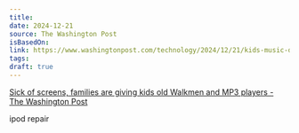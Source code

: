 ```yaml
---
title: 
date: 2024-12-21
source: The Washington Post
isBasedOn: 
link: https://www.washingtonpost.com/technology/2024/12/21/kids-music-devices/
tags: 
draft: true
---
```

[Sick of screens, families are giving kids old Walkmen and MP3 players - The Washington Post](https://www.washingtonpost.com/technology/2024/12/21/kids-music-devices/)

ipod repair